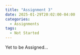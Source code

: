 ```yaml
---
title: "Assignment 3"
date: 2025-01-29T20:02:00-04:00
categories:
  - Assignments
tags:
  - Not Started
---
```


Yet to be Assigned...